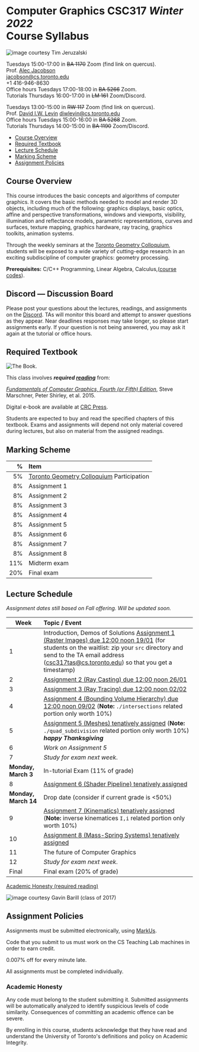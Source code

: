 # Computer Graphics CSC317 _Winter 2022_ <br> Course Syllabus

![_image courtesy Tim Jeruzalski_](images/bunny-rigid-body.gif)

Tuesdays 15:00-17:00 in ~~BA 1170~~ Zoom (find link on quercus).  
Prof. [Alec Jacobson](http://www.cs.toronto.edu/~jacobson/)  
jacobson@cs.toronto.edu  
+1 416-946-8630  
Office hours Tuesdays 17:00-18:00 in ~~BA 5266~~ Zoom.  
Tutorials Thursdays 16:00-17:00 in ~~LM 161~~ Zoom/Discord.

Tuesdays 13:00-15:00 in ~~RW 117~~ Zoom (find link on quercus).  
Prof. [David I.W. Levin](http://142.93.146.228/researchdb/)
diwlevin@cs.toronto.edu      
Office hours Tuesdays 15:00-16:00 in ~~BA 5268~~ Zoom.  
Tutorials Thursdays 14:00-15:00 in ~~BA 1190~~ Zoom/Discord.

- [Course Overview](#courseoverview)
- [Required Textbook](#required-textbook)
- [Lecture Schedule](#lectureschedule)
- [Marking Scheme](#markingscheme)
- [Assignment Policies](#assignmentpolicies)

## Course Overview

This course introduces the basic concepts and algorithms of computer graphics.
It covers the basic methods needed to model and render 3D objects, including
much of the following: graphics displays, basic optics, affine and
perspective transformations, windows and viewports, visibility,
illumination and reflectance models, parametric representations, curves and surfaces, texture mapping, graphics
hardware, ray tracing, graphics toolkits, animation systems.

Through the weekly seminars at the [Toronto Geometry Colloquium](https://toronto-geometry-colloquium.github.io/), students will be exposed to a wide variety of cutting-edge research in an exciting subdiscipline of computer graphics: geometry processing. 

**Prerequisites:** C/C++ Programming, Linear Algebra, Calculus,([course
codes](https://fas.calendar.utoronto.ca/course/csc418h1)).

## Discord — Discussion Board

Please post your questions about the lectures, readings, and assignments on the
[Discord](https://discord.gg/GDeEqqBXMT). TAs will monitor
this board and attempt to answer questions as they appear. Near deadlines
responses may take longer, so please start assignments early. If your question
is not being answered, you may ask it again at the tutorial or office hours.


## Required Textbook

![The Book.](https://www.cs.cornell.edu/~srm/fcg4/K22616_cover-300.jpg)

This class involves  **_required [reading](https://en.wikipedia.org/wiki/Reading)_** from:

[_Fundamentals of Computer Graphics, Fourth (or Fifth)
Edition_](https://www.cs.cornell.edu/~srm/fcg4/), Steve Marschner, Peter Shirley,
et al. 2015.

Digital e-book are available at [CRC
Press](https://www.routledge.com/Fundamentals-of-Computer-Graphics/Marschner-Shirley/p/book/9780367505035).

Students are expected to buy and read the specified chapters of this textbook.
Exams and assignments will depend not only material covered during lectures,
but also on material from the assigned readings.

## Marking Scheme

| % | Item |
| ----: | :-------------- |
| 5% | [Toronto Geometry Colloquium](https://toronto-geometry-colloquium.github.io/) Participation |
| 8% | Assignment 1 | 
| 8% | Assignment 2 | 
| 8% | Assignment 3 | 
| 8% | Assignment 4 | 
| 8% | Assignment 5 | 
| 8% | Assignment 6 | 
| 8% | Assignment 7 | 
| 8% | Assignment 8 | 
| 11% | Midterm exam |
| 20% | Final exam |

## Lecture Schedule

_Assignment dates still based on Fall offering. Will be updated soon._

| Week | Topic / Event |
| ---- | :------------ |
| 1    | Introduction, Demos of Solutions [Assignment 1 (Raster Images) due 12:00 noon 19/01](https://github.com/alecjacobson/computer-graphics-raster-images) (for students on the waitlist: zip your `src` directory and send to the TA email address (csc317tas@cs.toronto.edu) so that you get a timestamp)
| 2    | [Assignment 2 (Ray Casting) due 12:00 noon 26/01](https://github.com/alecjacobson/computer-graphics-ray-casting)
| 3    | [Assignment 3 (Ray Tracing) due 12:00 noon 02/02](https://github.com/alecjacobson/computer-graphics-ray-tracing)
| 4    | [Assignment 4 (Bounding Volume Hierarchy) due 12:00 noon 09/02](https://github.com/alecjacobson/computer-graphics-bounding-volume-hierarchy) (**Note:** `./intersections` related portion only worth 10%)
| 5    | [Assignment 5 (Meshes) tenatively assigned](https://github.com/alecjacobson/computer-graphics-meshes) (**Note:** `./quad_subdivision` related portion only worth 10%) **_happy Thanksgiving_**
| 6    | _Work on Assignment 5_
| 7    | _Study for exam next week_.
| **Monday, March 3** | In-tutorial Exam (11% of grade)
| 8    | [Assignment 6 (Shader Pipeline) tenatively assigned](https://github.com/alecjacobson/computer-graphics-shader-pipeline)
| **Monday, March 14** | Drop date (consider if current grade is <50%)
| 9    | [Assignment 7 (Kinematics) tenatively assigned](https://github.com/alecjacobson/computer-graphics-kinematics) (**Note:** inverse kinematices `I,i` related portion only worth 10%)
| 10   | [Assignment 8 (Mass-Spring Systems) tenatively assigned](https://github.com/alecjacobson/computer-graphics-mass-spring-systems) <!-- Course Evaluations Nov. 20 - Dec 7 --> |
| 11   | The future of Computer Graphics
| 12   | _Study for exam next week_.
| Final | Final exam (20% of grade)

[Academic Honesty (required reading)](#academichonesty)

![_image courtesy Gavin Barill (class of 2017)_](images/gavin-barill-snowglobe.jpg)

## Assignment Policies

Assignments must be submitted electronically, using [MarkUs](https://markus.teach.cs.toronto.edu/2022-01).

Code that you submit to us must work on the CS Teaching Lab machines in order to earn credit.

0.007% off for every minute late.

All assignments must be completed individually.

### Academic Honesty

Any code must belong to the student submitting it. Submitted assignments will
be automatically analyzed to identify suspicious levels of code similarity.
Consequences of committing an academic offence can be severe.

By enrolling in this course, students acknowledge that they have read and understand the University of Toronto's definitions and policy on Academic Integrity. 
